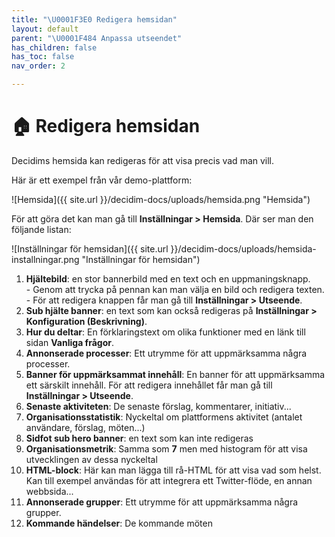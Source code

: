 ```yaml
---
title: "\U0001F3E0 Redigera hemsidan"
layout: default
parent: "\U0001F484 Anpassa utseendet"
has_children: false
has_toc: false
nav_order: 2

---
```

# 🏠 Redigera hemsidan

Decidims hemsida kan redigeras för att visa precis vad man vill.

Här är ett exempel från vår demo-plattform:

![Hemsida]({{ site.url }}/decidim-docs/uploads/hemsida.png "Hemsida")

För att göra det kan man gå till **Inställningar > Hemsida**. Där ser man den följande listan:

![Inställningar för hemsidan]({{ site.url }}/decidim-docs/uploads/hemsida-installningar.png "Inställningar för hemsidan")

 1. **Hjältebild**: en stor bannerbild med en text och en uppmaningsknapp.  
    \- Genom att trycka på pennan kan man välja en bild och redigera texten.  
    \- För att redigera knappen får man gå till **Inställningar > Utseende**.
 2. **Sub hjälte banner**: en text som kan också redigeras på **Inställningar > Konfiguration (Beskrivning)**.
 3. **Hur du deltar**: En förklaringstext om olika funktioner med en länk till sidan **Vanliga frågor**.
 4. **Annonserade processer**: Ett utrymme för att uppmärksamma några processer.
 5. **Banner för uppmärksammat innehåll**: En banner för att uppmärksamma ett särskilt innehåll. För att redigera innehållet får man gå till **Inställningar > Utseende**.
 6. **Senaste aktiviteten**: De senaste förslag, kommentarer, initiativ...
 7. **Organisationsstatistik**: Nyckeltal om plattformens aktivitet (antalet användare, förslag, möten...)
 8. **Sidfot sub hero banner**: en text som kan inte redigeras
 9. **Organisationsmetrik**: Samma som **7** men med histogram för att visa utvecklingen av dessa nyckeltal
10. **HTML-block**: Här kan man lägga till rå-HTML för att visa vad som helst. Kan till exempel användas för att integrera ett Twitter-flöde, en annan webbsida...
11. **Annonserade grupper**: Ett utrymme för att uppmärksamma några grupper.
12. **Kommande händelser**: De kommande möten